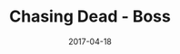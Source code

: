 ---
layout: post
title: Chasing Dead - Boss
name: chasing_dead_boss
date: 2017-04-18
img: BossTab.png
alt: image-alt
description: "There be Zombies!"
image_items: [
    {
        title: chasing dead - boss,
        img: 1.jpg,
        description: ""
    },
    {
        img: 2.jpg,
        description: ""
    },
    {
        img: 3.jpg,
        description: ""
    },
    {
        img: 4.jpg,
        description: ""
    },
    {
        img: 5.jpg,
        description: ""
    },
    {
        img: Chasing Dead Screen Shot1.jpg,
        description: ""
    },
    {
        img: 6.jpg,
        description: ""
    },
    {
        img: 7.jpg,
        description: ""
    },
    {
        img: 8.jpg,
        description: ""
    },
    
]
---